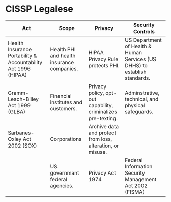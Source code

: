 # CISSP Legalese

| Act | Scope | Privacy | Security Controls |
|-|-|-|-|
| Health Insurance Portability & Accountability Act 1996 (HIPAA) | Health PHI and health insurance companies. | HIPAA Privacy Rule protects PHI. | US Department of Health & Human Services (US DHHS) to establish standards. |
| Gramm-Leach-Bliley Act 1999 (GLBA) | Financial institutes and customers. | Privacy policy, opt-out capability, criminalizes pre-texting. | Adminstrative, technical, and physical safeguards. |
| Sarbanes-Oxley Act 2002 (SOX) | Corporations | Archive data and protect from loss, alteration, or misuse. |
| | US governmant federal agencies. | Privacy Act 1974 | Federal Information Security Management Act 2002 (FISMA) |

